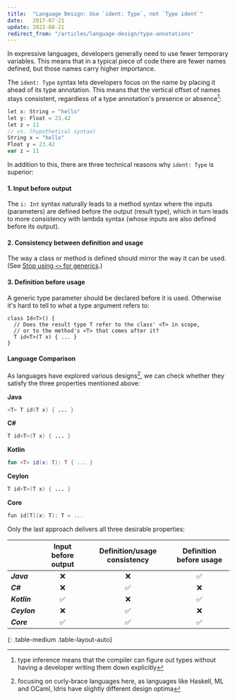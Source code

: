 ```yaml
---
title:  "Language Design: Use `ident: Type`, not `Type ident`"
date:   2017-07-21
update: 2022-08-21
redirect_from: "/articles/language-design/type-annotations"
---
```


In expressive languages, developers generally need to use fewer temporary variables.
This means that in a typical piece of code there are fewer names defined, but
those names carry higher importance.

The `ident: Type` syntax lets developers focus on the name by placing it ahead of its
type annotation. 
This means that the vertical offset of names stays consistent, regardless of a type annotation's presence or absence[^type-inference]:

```scala
let x: String = "hello"
let y: Float = 23.42
let z = 11
// vs. (hypothetical syntax)
String x = "hello"
Float y = 23.42
var z = 11
```

In addition to this, there are three technical reasons why `ident: Type` is superior:

#### 1. Input before output

The `i: Int` syntax naturally leads to a method syntax where the inputs
(parameters) are defined before the output (result type), which in turn leads to
more consistency with lambda syntax (whose inputs are also defined before its
output).

#### 2. Consistency between definition and usage

The way a class or method is defined should mirror the way it can be used.
(See [Stop using `<>` for generics](stop-using-angle-brackets-for-generics).)

#### 3. Definition before usage

A generic type parameter should be declared before it is used.
Otherwise it's hard to tell to what a type argument refers to:

```ceylon
class Id<T>() {
  // Does the result type T refer to the class' <T> in scope,
  // or to the method's <T> that comes after it?
  T id<T>(T x) { ... }
}                            
```

#### Language Comparison

As languages have explored various designs[^curly], we can check whether they satisfy
the three properties mentioned above:

**Java**

```java
<T> T id(T x) { ... }
```

**C#**

```java
T id<T>(T x) { ... }
```

**Kotlin**

```kotlin
fun <T> id(x: T): T { ... }
```

**Ceylon**

```java
T id<T>(T x) { ... }
```

**Core**

```scala
fun id[T](x: T): T = ...
```

Only the last approach delivers all three desirable properties:

|              | Input before output | Definition/usage consistency | Definition before usage |
|--------------|:-------------------:|:----------------------------:|:-----------------------:|
| ***Java***   | ❌                   | ❌                            | ✅                       |
| ***C#***     | ❌                   | ✅                            | ❌                       |
| ***Kotlin*** | ✅                   | ❌                            | ✅                       |
| ***Ceylon*** | ❌                   | ✅                            | ❌                       |
| ***Core***   | ✅                   | ✅                            | ✅                       |
{: .table-medium .table-layout-auto}

[^type-inference]: type inference means that the compiler can figure out types without having a developer writing them down explicitly
[^curly]: focusing on curly-brace languages here, as languages like Haskell, ML and OCaml, Idris have slightly different design optima
